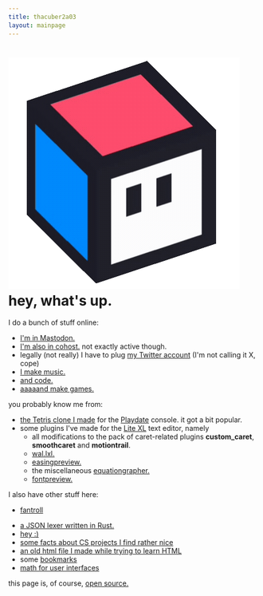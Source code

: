 ```yaml
---
title: thacuber2a03
layout: mainpage
---
```


<img src="assets/images/TC.png" alt="an image of me" id="me"/> hey, what's up.
===========================================================================

I do a bunch of stuff online:

- <a rel="me" href="https://mastodon.gamedev.place/@thacuber2a03">I'm in Mastodon.</a>
- [I'm also in cohost.](https://cohost.org/thacuber2a03) not exactly
  active though.
- legally (not really) I have to plug [my Twitter account](https://twitter.com/thacuber2a03) (I'm not calling it X, cope)
- [I make music.](https://youtube.com/@thacuber2a03)
- [and code.](https://github.com/thacuber2a03)
- [aaaaand make games.](https://thacuber.itch.io)

you probably know me from:

- [the Tetris clone I made](https://github.com/thacuber2a03/Blockdate)
  for the [Playdate](https://play.date) console. it got a bit popular.
- some plugins I\'ve made for the [Lite XL](https://github.com/lite-xl/lite-xl) text editor, namely
    - all modifications to the pack of caret-related plugins **custom\_caret**, **smoothcaret** and **motiontrail**.
    - [wal.lxl.](https://github.com/thacuber2a03/wal.lxl)
    - [easingpreview.](https://github.com/thacuber2a03/lite-xl-easingpreview)
    - the miscellaneous [equationgrapher.](https://github.com/thacuber2a03/equationgrapher)
    - [fontpreview.](https://raw.githubusercontent.com/lite-xl/lite-xl-plugins/master/plugins/fontpreview.lua)

I also have other stuff here:

- [fantroll](/fantroll)
<!-- - [fireworks](/fireworks), a small WASM-4 demo written in Rust. -->
- [a JSON lexer written in Rust.](/jsonlexer)
- [hey :)](/hey)
- [some facts about CS projects I find rather nice](/csfunfacts)
- [an old html file I made while trying to learn HTML](/page1)
- some [bookmarks](/bookmarks)
- [math for user interfaces](/uimath)

this page is, of course, [open source.](https://github.com/thacuber2a03/thacuber2a03.github.io)
